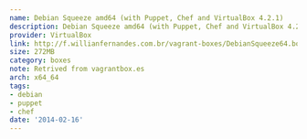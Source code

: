 ```yaml
---
name: Debian Squeeze amd64 (with Puppet, Chef and VirtualBox 4.2.1)
description: Debian Squeeze amd64 (with Puppet, Chef and VirtualBox 4.2.1)
provider: VirtualBox
link: http://f.willianfernandes.com.br/vagrant-boxes/DebianSqueeze64.box
size: 272MB
category: boxes
note: Retrived from vagrantbox.es
arch: x64_64
tags:
- debian
- puppet
- chef
date: '2014-02-16'
---
```

